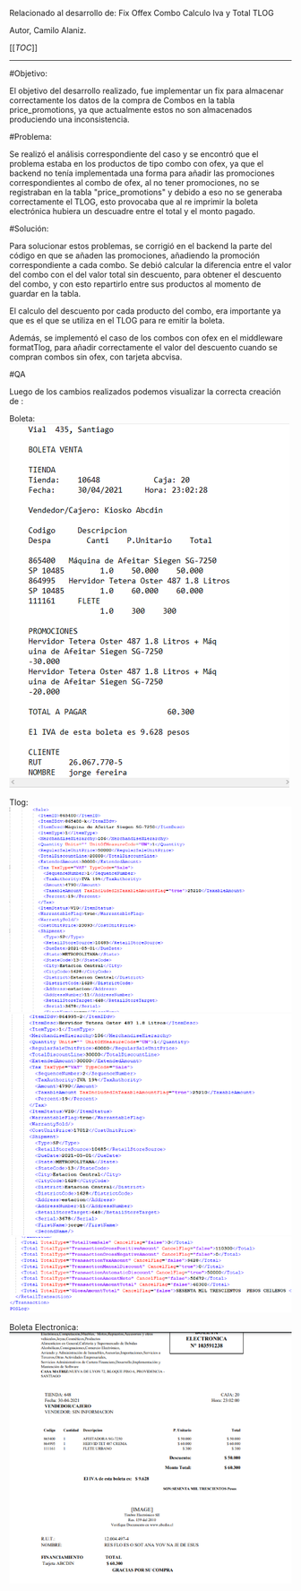 Relacionado al desarrollo de:
Fix Offex Combo Calculo Iva y Total TLOG


Autor, Camilo Alaniz.

[[_TOC_]]

----

#Objetivo:

El objetivo del desarrollo realizado, fue implementar un fix para almacenar correctamente los datos de la compra de Combos en la tabla price_promotions, ya que actualmente estos no son almacenados produciendo una inconsistencia.
 
#Problema:

Se realizó el análisis correspondiente del caso y se encontró que el problema estaba en los productos de tipo combo con ofex, ya que el backend no tenía implementada una forma para añadir las promociones correspondientes al combo de ofex, al no tener promociones, no se registraban en la tabla "price_promotions" y debido a eso no se generaba correctamente el TLOG, esto provocaba que al re imprimir la boleta electrónica hubiera un descuadre entre el total y el monto pagado.

#Solución:

Para solucionar estos problemas, se corrigió en el backend la parte del código en que se añaden las promociones, añadiendo la promoción correspondiente a cada combo. Se debió calcular la diferencia entre el valor del combo con el del valor total sin descuento, para obtener el descuento del combo, y con esto repartirlo entre sus productos al momento de guardar en la tabla.

El calculo del descuento por cada producto del combo, era importante ya que es el que se utiliza en el TLOG para re emitir la boleta.

Además, se implementó el caso de los combos con ofex en el middleware formatTlog, para añadir correctamente el valor del descuento cuando se compran combos sin ofex, con tarjeta abcvisa.




#QA 

Luego de los cambios realizados podemos visualizar la correcta creación de :

Boleta:
 ![wiki boleta.png](/.attachments/wiki%20boleta-93fb3e01-230e-4e12-8aff-4574c97267d5.png)

Tlog:
![wiky tlog 1.png](/.attachments/wiky%20tlog%201-1781acee-48a6-4bce-84ee-16c5f305357d.png)
![wiky tlog 2.png](/.attachments/wiky%20tlog%202-c8e02371-ba9f-4194-a6e5-51f44ad8b6be.png)
![wiky tlog 3.png](/.attachments/wiky%20tlog%203-6734b916-27b4-4386-914c-e7a6380c5501.png)

Boleta Electronica:
![wiky boleta electronica.png](/.attachments/wiky%20boleta%20electronica-47c34af9-69e0-4b4e-9197-959dd87ec831.png)
